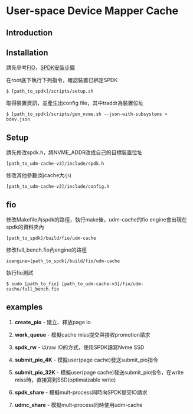 # User-space Device Mapper Cache

## Introduction



## Installation
請先參考[FIO](https://github.com/axboe/fio)，[SPDK安裝步驟](https://spdk.io/doc/getting_started.html)

在root底下執行下列指令，確認裝置已綁定SPDK

`$ [path_to_spdk]/scripts/setup.sh`

取得裝置資訊，並產生出config file，其中traddr為裝置位址

`$ [path_to_spdk]/scripts/gen_nvme.sh --json-with-subsystems > bdev.json`

## Setup
請先修改spdk.h，將NVME_ADDR改成自己的目標裝置位址

`[path_to_udm-cache-v3]/include/spdk.h`

修改其他參數(如cache大小)

`[path_to_udm-cache-v3]/include/config.h`

## fio

修改Makefile內spdk的路徑，執行make後，udm-cache的fio engine會出現在spdk的資料夾內

`[path_to_spdk]/build/fio/udm-cache`

修改full_bench.fio內engine的路徑

`ioengine=[path_to_spdk]/build/fio/udm-cache`

執行fio測試

`$ sudo [path_to_fio] [path_to_udm-cache-v3]/fio/udm-cache/full_bench.fio`

## examples

1. **create_pio** - 建立、釋放page io

2. **work_queue** - 模擬cache miss提交與接收promotion請求

3. **spdk_rw** - 以raw IO的方式，使用SPDK讀寫Nvme SSD

4. **submit_pio_4K** - 模擬user(page cache)發送submit_pio指令

5. **submit_pio_32K** - 模擬user(page cache)發送submit_pio指令，在write miss時，直接寫到SSD(optimaizable write)

6. **spdk_share** - 模擬mult-process同時向SPDK提交IO請求

7. **udmc_share** - 模擬mult-process同時使用udm-cache



